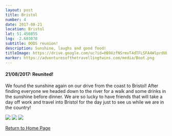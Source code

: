 ```yaml
---
layout: post
title: Bristol
number: 4
date: 2017-08-21
location: Bristol
lat: 51.456855
lng: -2.603078
subtitle: OODS reunion!
description: Sunshine, laughs and good food!
titleImage: https://drive.google.com/uc?id=0B9XzfNSrmvT4dTFLSFA4WlprdUE
marker: https://adventuresofthetravellingtwins.com/media/Boot.png
---
```


<h4>21/08/2017: Reunited!</h4>

We found the sunshine again on our drive from the coast to Bristol! After finding everyone we headed down to the river for a walk and some drinks in the sunshine before dinner. We are so lucky to have friends that will take a day off work and travel into Bristol for the day just to see us while we are in the country! 

<img src="https://drive.google.com/uc?id=0B9XzfNSrmvT4cElkODhzRkpJdUE" class="image1">
<img src="https://drive.google.com/uc?id=0B9XzfNSrmvT4U2FFeGFzcm1wMzg" class="image1">
<img src="https://drive.google.com/uc?id=0B9XzfNSrmvT4eFBwbkhPSGhNcE0" class="image1">

<a href="https://adventuresofthetravellingtwins.com/">Return to Home Page</a>
